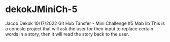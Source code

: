 # dekokJMiniCh-5

 Jacob Dekok
 10/17/2022
 Git Hub Tansfer - Mini Challenge #5 Mab lib
 This is a conosle project that will ask the user for their input to 
 replace certain words in a story, then it will read the story back to the user.
